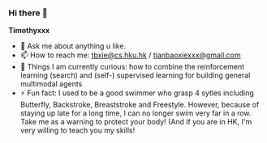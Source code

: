 ### Hi there 👋


**Timothyxxx**

- 💬 Ask me about anything u like.
- 📫 How to reach me: tbxie@cs.hku.hk / tianbaoxiexxx@gmail.com
- 🤔 Things I am currently curious: how to combine the reinforcement learning (search) and (self-) supervised learning for building general multimodal agents
- ⚡ Fun fact: I used to be a good swimmer who grasp 4 sytles including Butterfly, Backstroke, Breaststroke and Freestyle. However, because of staying up late for a long time, I can no longer swim very far in a row. Take me as a warning to protect your body! (And if you are in HK, I'm very willing to teach you my skills! 

